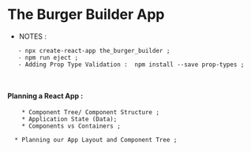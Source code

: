 # The Burger Builder App




* NOTES :


```
   - npx create-react-app the_burger_builder ;
   - npm run eject ;
   - Adding Prop Type Validation :  npm install --save prop-types ;
   


```

#### Planning a React App :
```
    * Component Tree/ Component Structure ;
    * Application State (Data);
    * Components vs Containers ;
     
  * Planning our App Layout and Component Tree ;

```

#### 